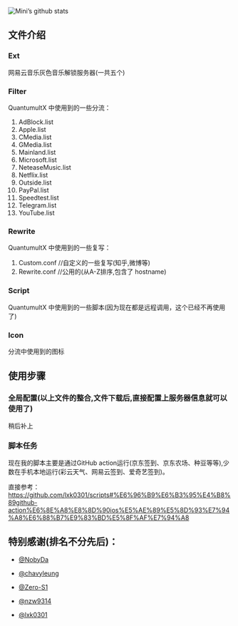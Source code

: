 ![Mini’s github stats](https://github-readme-stats.vercel.app/api?username=anona&show_icons=true&theme=merko)

## 文件介绍

### Ext
网易云音乐灰色音乐解锁服务器(一共五个)

### Filter
QuantumultX 中使用到的一些分流：

1. AdBlock.list
2. Apple.list
3. CMedia.list
4. GMedia.list
5. Mainland.list
6. Microsoft.list
7. NeteaseMusic.list
8. Netflix.list
9. Outside.list
10. PayPal.list
11. Speedtest.list
12. Telegram.list
13. YouTube.list

### Rewrite
QuantumultX 中使用到的一些复写：

1. Custom.conf //自定义的一些复写(知乎,微博等)
2. Rewrite.conf //公用的(从A-Z排序,包含了 hostname)

### Script
QuantumultX 中使用到的一些脚本(因为现在都是远程调用，这个已经不再使用了)

### Icon
分流中使用到的图标

## 使用步骤

### 全局配置(以上文件的整合,文件下载后,直接配置上服务器信息就可以使用了)
稍后补上

### 脚本任务
现在我的脚本主要是通过GitHub action运行(京东签到、京东农场、种豆等等),少数在手机本地运行(彩云天气、网易云签到、爱奇艺签到)。

直接参考：https://github.com/lxk0301/scripts#%E6%96%B9%E6%B3%95%E4%B8%89github-action%E6%8E%A8%E8%8D%90ios%E5%AE%89%E5%8D%93%E7%94%A8%E6%88%B7%E9%83%BD%E5%8F%AF%E7%94%A8

## 特别感谢(排名不分先后)：
* [@NobyDa](https://github.com/NobyDa)

* [@chavyleung](https://github.com/chavyleung)

* [@Zero-S1](https://github.com/Zero-S1)

* [@nzw9314](https://github.com/nzw9314)

* [@lxk0301](https://github.com/lxk0301)
